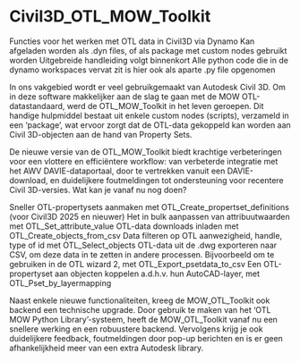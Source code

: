 # Civil3D_OTL_MOW_Toolkit
Functies voor het werken met OTL data in Civil3D via Dynamo
Kan afgeladen worden als .dyn files,
of als package met custom nodes gebruikt worden 
Uitgebreide handleiding volgt binnenkort
Alle python code die in de dynamo workspaces vervat zit is hier ook als aparte .py file opgenomen

In ons vakgebied wordt er veel gebruikgemaakt van Autodesk Civil 3D. Om in deze software makkelijker aan de slag te gaan met de MOW OTL-datastandaard, werd de OTL_MOW_Toolkit in het leven geroepen. Dit handige hulpmiddel bestaat uit enkele custom nodes (scripts), verzameld in een ‘package’, wat ervoor zorgt dat de OTL-data gekoppeld kan worden aan Civil 3D-objecten aan de hand van Property Sets.

De nieuwe versie van de OTL_MOW_Toolkit biedt krachtige verbeteringen voor een vlottere en efficiëntere workflow: van verbeterde integratie met het AWV DAVIE-dataportaal, door te vertrekken vanuit een DAVIE-download, en duidelijkere foutmeldingen tot ondersteuning voor recentere Civil 3D-versies. Wat kan je vanaf nu nog doen?

Sneller OTL-propertysets aanmaken met OTL_Create_propertset_definitions (voor Civil3D 2025 en nieuwer)
Het in bulk aanpassen van attribuutwaarden met OTL_Set_attribute_value
OTL-data downloads inladen met OTL_Create_objects_from_csv
Data filteren op OTL aanwezigheid, handle, type of id met OTL_Select_objects
OTL-data uit de .dwg exporteren naar CSV, om deze data in te zetten in andere processen. Bijvoorbeeld om te gebruiken in de OTL wizard 2, met OTL_Export_psetdata_to_csv
Een OTL-propertyset aan objecten koppelen a.d.h.v. hun AutoCAD-layer, met OTL_Pset_by_layermapping

Naast enkele nieuwe functionaliteiten, kreeg de MOW_OTL_Toolkit ook backend een technische upgrade. 
Door gebruik te maken van het ‘OTL MOW Python Library’-systeem, heeft de MOW_OTL_Toolkit vanaf nu een snellere werking en een robuustere backend.
Vervolgens krijg je ook duidelijkere feedback, foutmeldingen door pop-up berichten en is er geen afhankelijkheid meer van een extra Autodesk library.

